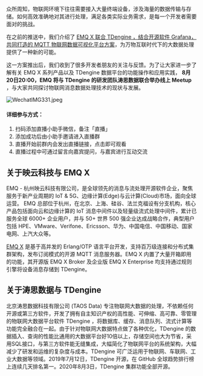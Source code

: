 


众所周知，物联网环境下往往需要接入大量终端设备，涉及海量的数据传输与存储。如何高效准确地对其进行处理，满足各类实际业务需求，是每一个开发者需要面对的挑战。

在之前的推送中，我们介绍了 [EMQ X 联合 TDengine ，结合开源软件 Grafana，共同打造的 MQTT 物联网数据可视化平台方案](https://mp.weixin.qq.com/s?__biz=Mzg3NjAyMjM0NQ==&mid=2247485547&idx=1&sn=004e2689a307971703672f9830fcda24&chksm=cf39d74df84e5e5bacd8f65819b6424389c03d516edc15ffe0f05005777445c5f133c565bcee&token=1960465951&lang=zh_CN#rd)，为万物互联时代下的大数据处理提供了一种新的可能。

这一方案推出后，我们收到了很多开发者朋友的关注与反馈。为了让大家进一步了解有关 EMQ X 系列产品以及 TDengine 数据平台的功能操作和应用实践， **8月20日20:00，EMQ 将与 TDengine 的研发团队涛思数据联合举办线上 Meetup** ，与大家共同探讨物联网消息数据处理技术的现状与发展。

![WechatIMG331.jpeg](https://static.emqx.net/images/1053cf95367088239ca5783132262a65.jpeg)

#### 详细参与方式：

1. 扫码添加直播小助手微信，备注「直播」
1. 添加成功后由小助手邀请进入直播群
1. 直播开始前群内会发出直播链接，点击即可观看
1. 直播过程中可通过留言向嘉宾提问，与嘉宾进行互动交流

## 关于映云科技与 EMQ X

EMQ - 杭州映云科技有限公司，是全球领先的消息与流处理开源软件企业，聚焦服务于新产业周期的 IoT & 5G、边缘计算(Edge)与云计算(Cloud)市场，面向全球运营。
EMQ 总部位于杭州，在北京、上海、硅谷、法兰克福设有分支机构，核心产品包括面向云和边缘计算的 IoT 消息中间件以及轻量级流式处理中间件，累计已服务全球 6000+ 企业用户，并与 50+ 世界 500 强企业达成战略合作，典型用户包括 HPE、VMware、Verifone、Ericsson、华为、中国电信、中国移动、国家电网、上汽大众等。

[EMQ X](https://www.emqx.cn/) 是基于高并发的 Erlang/OTP 语言平台开发，支持百万级连接和分布式集群架构，发布订阅模式的开源 MQTT 消息服务器。EMQ X 内置了大量开箱即用的功能，其开源版 EMQ X Broker 及企业版 EMQ X Enterprise 均支持通过规则引擎将设备消息存储到 TDengine。

## 关于涛思数据与 TDengine

北京涛思数据科技有限公司 (TAOS Data) 专注物联网大数据的处理，不依赖任何开源或第三方软件，开发了拥有自主知识产权的高性能、可伸缩、高可靠、零管理的物联网大数据平台软件 TDengine ，将数据库、缓存、消息队列、流式计算等功能完全融合在一起。由于针对物联网大数据特点做了各种优化，TDengine 的数据插入、查询的性能比通用的大数据平台好10倍以上，存储空间也大为节省，采用SQL接口，与第三方软件能无缝集成，大幅简化了物联网平台的系统架构，大幅减少了研发和运维的复杂度与成本。TDengine 可广泛运用于物联网、车联网、工业大数据等领域。2019年7月12日，TDengine 开源，在 GitHub 全球趋势排行榜上连续几天排名第一。2020年8月3日，TDengine 集群功能全部开源。